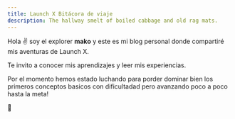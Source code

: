 ```yaml
---
title: Launch X Bitácora de viaje
description: The hallway smelt of boiled cabbage and old rag mats.
---
```


Hola ✌️  soy el explorer **mako** y este es mi blog personal donde compartiré mis aventuras de Launch X.

Te invito a conocer mis aprendizajes y leer mis experiencias.

Por el momento hemos estado luchando para porder dominar bien los primeros conceptos basicos con dificultadad pero avanzando poco a poco hasta la meta!

🚀
